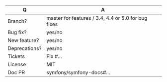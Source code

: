 | Q             | A
| ------------- | ---
| Branch?       | master for features / 3.4, 4.4 or 5.0 for bug fixes <!-- see below -->
| Bug fix?      | yes/no
| New feature?  | yes/no <!-- please update src/**/CHANGELOG.md files -->
| Deprecations? | yes/no <!-- please update UPGRADE-*.md and src/**/CHANGELOG.md files -->
| Tickets       | Fix #... <!-- prefix each issue number with "Fix #", if any -->
| License       | MIT
| Doc PR        | symfony/symfony-docs#... <!-- required for new features -->
<!--
Replace this notice by a short README for your feature/bugfix. This will help people
understand your PR and can be used as a start for the documentation.

Additionally (see https://symfony.com/releases):
 - Always add tests and ensure they pass.
 - Never break backward compatibility (see https://symfony.com/bc).
 - Bug fixes must be submitted against the lowest maintained branch where they apply
   (lowest branches are regularly merged to upper ones so they get the fixes too.)
 - Features and deprecations must be submitted against branch master.
-->